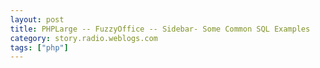 ```yaml
---
layout: post
title: PHPLarge -- FuzzyOffice -- Sidebar- Some Common SQL Examples
category: story.radio.weblogs.com
tags: ["php"]
---
```

<head>
<meta http-equiv="Content-Type" content="text/html; charset=UTF-8">
    <meta http-equiv="Expires" content="Mon, 01 Jan 1990 01:00:00 GMT">
    <title>PHPLarge :: FuzzyOffice :: Sidebar: Some Common SQL Examples</title>
    <style type="text/css">
      body {
        margin-top: 0px;
        margin-left: 0px;
        margin-right: 0px;
        margin-bottom: 0px;
        }

      body, td, p {
        font-family: verdana, sans-serif;
        font-size: 90%;
        }

      h2 { 
        font-family: Verdana, Arial, Helvetica, sans-serif; font-size: 24px; font-weight: bold
        }
      .header {
        font-family: Verdana, Arial, Helvetica, sans-serif; font-size: 40px; font-weight: bold
        }
      .realsmall {
        font-family: Verdana, Arial, Helvetica, sans-serif; font-size: 9px;
        }
      .small {
        font-family: Verdana, Arial, Helvetica, sans-serif; font-size: 10px;
        }
      </style>
    </head>

| 

 |

| ![](http://radio.weblogs.com/0103807/images/trans60x60.gif)  
 | Last updated: 8/20/2002; 4:03:01 AM  
 | ![](http://radio.weblogs.com/0103807/images/trans60x60.gif) |

| ![](http://radio.weblogs.com/0103807/images/trans60x1.gif)  
 | 

<font size="+3"><b><a href="http://radio.weblogs.com/0103807/" style="color:black; text-decoration:none">The FuzzyBlog!</a></b></font>  
_Marketing 101. Consulting 101. PHP Consulting. Random geeky stuff. I Blog Therefore I Am._

<font size="+1"><b>PHPLarge :: FuzzyOffice :: Sidebar: Some Common SQL Examples</b></font>

Listed below are some of the SQL expressions I used fairly regularly in the writing of this book and the FuzzyOffice product.&nbsp; Some are undoubtedly MySQL Specific

- 

    How to query a null field:UPDATE fo_tasks SET user_id='1' WHERE user_id IS NULL;

- 

     How to query a field that isn't null:SELECT contact_id, lastname, firstname FROM `fo_contacts` WHERE lastname IS NOT NULL LIMIT 150

<script src="http://radiocomments.userland.com/comments?u=103807&amp;c=counts" type="text/javascript"></script>[comment&nbsp;[<script type="text/javascript" language="JavaScript">commentCounter ("stories/2002/08/19/phplargeFuzzyofficeSidebarSomeCommonSqlExamples")</script>]](http://radiocomments.userland.com/comments?u=103807&p=stories%2F2002%2F08%2F19%2FphplargeFuzzyofficeSidebarSomeCommonSqlExamples&link=http%3A%2F%2Fradio.weblogs.com%2F0103807%2Fstories%2F2002%2F08%2F19%2FphplargeFuzzyofficeSidebarSomeCommonSqlExamples.html "Click here to comment on this page.")

<script language="JavaScript" type="text/javascript"><!--
	var imageUrl = "http://radio.xmlstoragesystem.com/weblogStats/count.gif";
	var imageTag = "<img src=\"" + imageUrl + "?group=radio1&usernum=103807&referer=" + escape (document.referrer) + "\" height=\"1\" width=\"1\">";
	document.write (imageTag);
	//--></script>

 | ![](http://radio.weblogs.com/0103807/images/trans60x1.gif)  
 |
| ![](http://radio.weblogs.com/0103807/images/trans60x60.gif)  
 | Copyright 2002 © The FuzzyStuff  
 | ![](http://radio.weblogs.com/0103807/images/trans60x60.gif)  
 |

